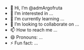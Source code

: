 - 👋 Hi, I’m @admArgofruta
- 👀 I’m interested in ...
- 🌱 I’m currently learning ...
- 💞️ I’m looking to collaborate on ...
- 📫 How to reach me ...
- 😄 Pronouns: ...
- ⚡ Fun fact: ...

<!---
admArgofruta/admArgofruta is a ✨ special ✨ repository because its `README.md` (this file) appears on your GitHub profile.
You can click the Preview link to take a look at your changes.
--->
